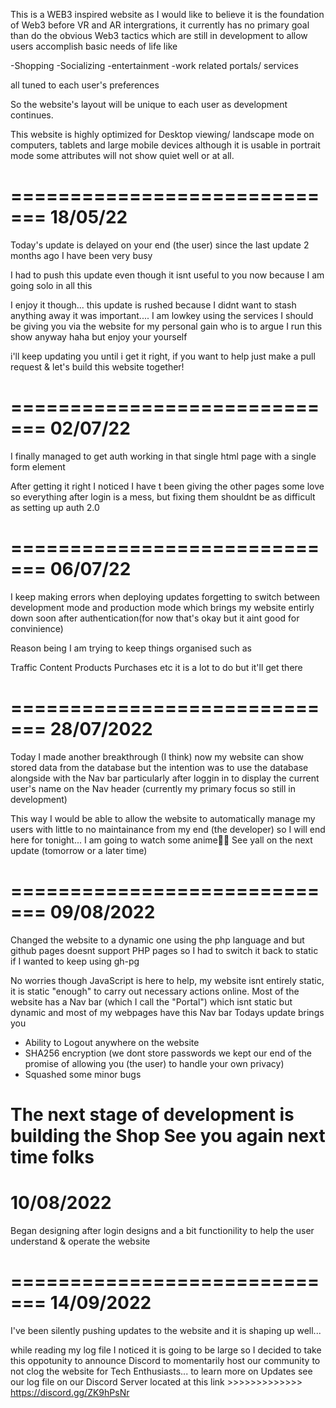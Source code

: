 This is a WEB3 inspired website as I would like to believe it is the foundation of Web3 before VR and AR intergrations, it currently has no primary goal than do the obvious Web3 tactics which are still in development to allow users accomplish basic needs of life like

-Shopping -Socializing -entertainment -work related portals/ services

all tuned to each user's preferences

So the website's layout will be unique to each user as development continues.

This website is highly optimized for Desktop viewing/ landscape mode on computers, tablets and large mobile devices although it is usable in portrait mode some attributes will not show quiet well or at all.

=============================
18/05/22
=============================
Today's update is delayed on your end (the user) since the last update 2 months ago I have been very busy

I had to push this update even though it isnt useful to you now because I am going solo in all this

I enjoy it though... this update is rushed because I didnt want to stash anything away it was important.... I am lowkey using the services I should be giving you via the website for my personal gain who is to argue I run this show anyway haha but enjoy your yourself

i'll keep updating you until i get it right, if you want to help just make a pull request & let's build this website together!

=============================
02/07/22
=============================
I finally managed to get auth working in that single html page with a single form element

After getting it right I noticed I have t been giving the other pages some love so everything after login is a mess, but fixing them shouldnt be as difficult as setting up auth 2.0

=============================
06/07/22
=============================
I keep making errors when deploying updates forgetting to switch between development mode and production mode which brings my website entirly down soon after authentication(for now that's okay but it aint good for convinience)

Reason being I am trying to keep things organised such as

Traffic
Content
Products
Purchases etc
it is a lot to do but it'll get there

=============================
28/07/2022
=============================
Today I made another breakthrough (I think) now my website can show stored data from the database but the intention was to use the database alongside with the Nav bar particularly after loggin in to display the current user's name on the Nav header (currently my primary focus so still in development)

This way I would be able to allow the website to automatically manage my users with little to no maintainance from my end (the developer) so I will end here for tonight... I am going to watch some anime💖🔥 See yall on the next update (tomorrow or a later time)

=============================
09/08/2022
=============================
Changed the website to a dynamic one using the php language and but github pages doesnt
support PHP pages so I had to switch it back to static if I wanted to keep using gh-pg

No worries though JavaScript is here to help, my website isnt entirely static, it is static "enough" to carry out
necessary actions online. Most of the website has a Nav bar (which I call the "Portal") which isnt static but dynamic and most of my webpages have this Nav bar
Todays update brings you

- Ability to Logout anywhere on the website
- SHA256 encryption (we dont store passwords we kept our end of the promise of allowing you (the user) to handle your own privacy)
- Squashed some minor bugs

The next stage of development is building the Shop
See you again next time folks
=============================
10/08/2022
=============================
Began designing after login designs and a bit functionility to help the user understand & operate the website

=============================
14/09/2022
=============================
I've been silently pushing updates to the website and it is shaping up well...

while reading my log file I noticed it is going to be large so I decided to take this oppotunity to announce Discord
to momentarily host our community to not clog the website for Tech Enthusiasts... to learn more on Updates see our log file on our
Discord Server located at this link >>>>>>>>>>>>> https://discord.gg/ZK9hPsNr
